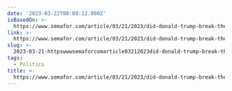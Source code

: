 ```yaml
---
date: '2023-03-22T00:09:12.000Z'
isBasedOn: >-
  https://www.semafor.com/article/03/21/2023/did-donald-trump-break-the-koch-machine-for-good
link: >-
  https://www.semafor.com/article/03/21/2023/did-donald-trump-break-the-koch-machine-for-good
slug: >-
  2023-03-21-httpswwwsemaforcomarticle03212023did-donald-trump-break-the-koch-machine-for-good
tags:
  - Politics
title: >-
  https://www.semafor.com/article/03/21/2023/did-donald-trump-break-the-koch-machine-for-good
---
```


